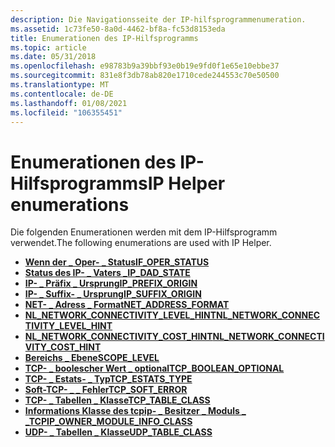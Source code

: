 ```yaml
---
description: Die Navigationsseite der IP-hilfsprogrammenumeration.
ms.assetid: 1c73fe50-8a0d-4462-bf8a-fc53d8153eda
title: Enumerationen des IP-Hilfsprogramms
ms.topic: article
ms.date: 05/31/2018
ms.openlocfilehash: e98783b9a39bbf93e0b19e9fd0f1e65e10ebbe37
ms.sourcegitcommit: 831e8f3db78ab820e1710cede244553c70e50500
ms.translationtype: MT
ms.contentlocale: de-DE
ms.lasthandoff: 01/08/2021
ms.locfileid: "106355451"
---
```

# <a name="ip-helper-enumerations"></a><span data-ttu-id="5b310-103">Enumerationen des IP-Hilfsprogramms</span><span class="sxs-lookup"><span data-stu-id="5b310-103">IP Helper enumerations</span></span>

<span data-ttu-id="5b310-104">Die folgenden Enumerationen werden mit dem IP-Hilfsprogramm verwendet.</span><span class="sxs-lookup"><span data-stu-id="5b310-104">The following enumerations are used with IP Helper.</span></span>

- [<span data-ttu-id="5b310-105">**Wenn der \_ Oper- \_ Status**</span><span class="sxs-lookup"><span data-stu-id="5b310-105">**IF\_OPER\_STATUS**</span></span>](/windows/desktop/api/Ifdef/ne-ifdef-if_oper_status)
- [<span data-ttu-id="5b310-106">**Status des IP- \_ Vaters \_**</span><span class="sxs-lookup"><span data-stu-id="5b310-106">**IP\_DAD\_STATE**</span></span>](/windows/desktop/api/Nldef/ne-nldef-nl_dad_state)
- [<span data-ttu-id="5b310-107">**IP- \_ Präfix \_ Ursprung**</span><span class="sxs-lookup"><span data-stu-id="5b310-107">**IP\_PREFIX\_ORIGIN**</span></span>](/windows/desktop/api/Nldef/ne-nldef-nl_prefix_origin)
- [<span data-ttu-id="5b310-108">**IP- \_ Suffix- \_ Ursprung**</span><span class="sxs-lookup"><span data-stu-id="5b310-108">**IP\_SUFFIX\_ORIGIN**</span></span>](/windows/desktop/api/Nldef/ne-nldef-nl_suffix_origin)
- [<span data-ttu-id="5b310-109">**NET- \_ Adress \_ Format**</span><span class="sxs-lookup"><span data-stu-id="5b310-109">**NET\_ADDRESS\_FORMAT**</span></span>](/windows/desktop/api/Iphlpapi/ne-iphlpapi-net_address_format)
- [<span data-ttu-id="5b310-110">**NL_NETWORK_CONNECTIVITY_LEVEL_HINT**</span><span class="sxs-lookup"><span data-stu-id="5b310-110">**NL_NETWORK_CONNECTIVITY_LEVEL_HINT**</span></span>](/windows/win32/api/nldef/ne-nldef-nl_network_connectivity_level_hint)
- [<span data-ttu-id="5b310-111">**NL_NETWORK_CONNECTIVITY_COST_HINT**</span><span class="sxs-lookup"><span data-stu-id="5b310-111">**NL_NETWORK_CONNECTIVITY_COST_HINT**</span></span>](/windows/win32/api/nldef/ne-nldef-nl_network_connectivity_cost_hint)
- [<span data-ttu-id="5b310-112">**Bereichs \_ Ebene**</span><span class="sxs-lookup"><span data-stu-id="5b310-112">**SCOPE\_LEVEL**</span></span>](/windows/desktop/api/Ws2def/ne-ws2def-scope_level)
- [<span data-ttu-id="5b310-113">**TCP- \_ boolescher Wert \_ optional**</span><span class="sxs-lookup"><span data-stu-id="5b310-113">**TCP\_BOOLEAN\_OPTIONAL**</span></span>](/windows/desktop/api/Tcpestats/ne-tcpestats-tcp_boolean_optional)
- [<span data-ttu-id="5b310-114">**TCP- \_ Estats- \_ Typ**</span><span class="sxs-lookup"><span data-stu-id="5b310-114">**TCP\_ESTATS\_TYPE**</span></span>](/windows/desktop/api/Tcpestats/ne-tcpestats-tcp_estats_type)
- [<span data-ttu-id="5b310-115">**Soft-TCP- \_ \_ Fehler**</span><span class="sxs-lookup"><span data-stu-id="5b310-115">**TCP\_SOFT\_ERROR**</span></span>](/windows/desktop/api/Tcpestats/ne-tcpestats-tcp_soft_error)
- [<span data-ttu-id="5b310-116">**TCP- \_ Tabellen \_ Klasse**</span><span class="sxs-lookup"><span data-stu-id="5b310-116">**TCP\_TABLE\_CLASS**</span></span>](/windows/desktop/api/Iprtrmib/ne-iprtrmib-tcp_table_class)
- [<span data-ttu-id="5b310-117">**Informations Klasse des tcpip- \_ Besitzer \_ Moduls \_ \_**</span><span class="sxs-lookup"><span data-stu-id="5b310-117">**TCPIP\_OWNER\_MODULE\_INFO\_CLASS**</span></span>](/windows/desktop/api/Iprtrmib/ne-iprtrmib-tcpip_owner_module_info_class)
- [<span data-ttu-id="5b310-118">**UDP- \_ Tabellen \_ Klasse**</span><span class="sxs-lookup"><span data-stu-id="5b310-118">**UDP\_TABLE\_CLASS**</span></span>](/windows/desktop/api/Iprtrmib/ne-iprtrmib-udp_table_class)
